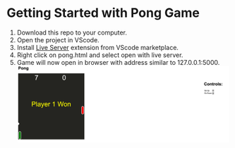 # Getting Started with Pong Game

1. Download this repo to your computer.
2. Open the project in VScode.
3. Install [Live Server](https://marketplace.visualstudio.com/items?itemName=ritwickdey.LiveServer) extension from VScode marketplace.
4. Right click on pong.html and select open with live server.
5. Game will now open in browser with address similar to 127.0.0.1:5000.
   ![Game Preview](imgs/pong.png)
